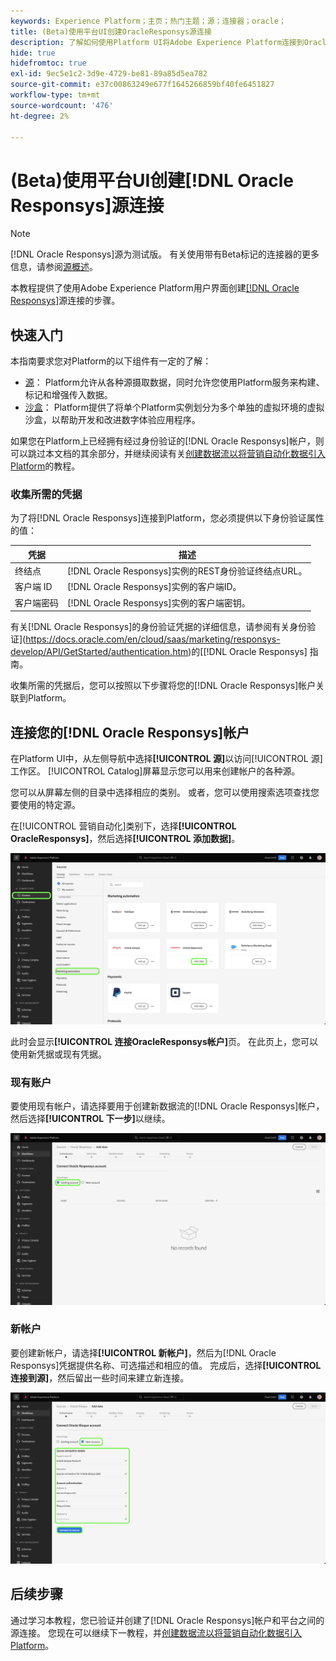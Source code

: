 ```yaml
---
keywords: Experience Platform；主页；热门主题；源；连接器；oracle；
title: (Beta)使用平台UI创建OracleResponsys源连接
description: 了解如何使用Platform UI将Adobe Experience Platform连接到OracleResponsys。
hide: true
hidefromtoc: true
exl-id: 9ec5e1c2-3d9e-4729-be81-89a85d5ea782
source-git-commit: e37c00863249e677f1645266859bf40fe6451827
workflow-type: tm+mt
source-wordcount: '476'
ht-degree: 2%

---
```


# (Beta)使用平台UI创建[!DNL Oracle Responsys]源连接

>[!NOTE]
>
>[!DNL Oracle Responsys]源为测试版。 有关使用带有Beta标记的连接器的更多信息，请参阅[源概述](../../../../home.md#terms-and-conditions)。

本教程提供了使用Adobe Experience Platform用户界面创建[[!DNL Oracle Responsys]](../../../../connectors/marketing-automation/oracle-responsys.md)源连接的步骤。

## 快速入门

本指南要求您对Platform的以下组件有一定的了解：

* [源](../../../../home.md)： Platform允许从各种源摄取数据，同时允许您使用Platform服务来构建、标记和增强传入数据。
* [沙盒](../../../../../sandboxes/home.md)： Platform提供了将单个Platform实例划分为多个单独的虚拟环境的虚拟沙盒，以帮助开发和改进数字体验应用程序。

如果您在Platform上已经拥有经过身份验证的[!DNL Oracle Responsys]帐户，则可以跳过本文档的其余部分，并继续阅读有关[创建数据流以将营销自动化数据引入Platform](../../dataflow/marketing-automation.md)的教程。

### 收集所需的凭据

为了将[!DNL Oracle Responsys]连接到Platform，您必须提供以下身份验证属性的值：

| 凭据 | 描述 |
| --- | --- |
| 终结点 | [!DNL Oracle Responsys]实例的REST身份验证终结点URL。 |
| 客户端 ID | [!DNL Oracle Responsys]实例的客户端ID。 |
| 客户端密码 | [!DNL Oracle Responsys]实例的客户端密钥。 |

有关[!DNL Oracle Responsys]的身份验证凭据的详细信息，请参阅有关身份验证](https://docs.oracle.com/en/cloud/saas/marketing/responsys-develop/API/GetStarted/authentication.htm)的[[!DNL Oracle Responsys] 指南。

收集所需的凭据后，您可以按照以下步骤将您的[!DNL Oracle Responsys]帐户关联到Platform。

## 连接您的[!DNL Oracle Responsys]帐户

在Platform UI中，从左侧导航中选择&#x200B;**[!UICONTROL 源]**&#x200B;以访问[!UICONTROL 源]工作区。 [!UICONTROL Catalog]屏幕显示您可以用来创建帐户的各种源。

您可以从屏幕左侧的目录中选择相应的类别。 或者，您可以使用搜索选项查找您要使用的特定源。

在[!UICONTROL 营销自动化]类别下，选择&#x200B;**[!UICONTROL OracleResponsys]**，然后选择&#x200B;**[!UICONTROL 添加数据]**。

![Oracle为Responsys源的Adobe Experience Platform源目录突出显示。](../../../../images/tutorials/create/oracle-responsys/catalog.png)

此时会显示&#x200B;**[!UICONTROL 连接OracleResponsys帐户]**&#x200B;页。 在此页上，您可以使用新凭据或现有凭据。

### 现有账户

要使用现有帐户，请选择要用于创建新数据流的[!DNL Oracle Responsys]帐户，然后选择&#x200B;**[!UICONTROL 下一步]**&#x200B;以继续。

![OracleResponsys的现有帐户身份验证屏幕。](../../../../images/tutorials/create/oracle-responsys/existing.png)

### 新帐户

要创建新帐户，请选择&#x200B;**[!UICONTROL 新帐户]**，然后为[!DNL Oracle Responsys]凭据提供名称、可选描述和相应的值。 完成后，选择&#x200B;**[!UICONTROL 连接到源]**，然后留出一些时间来建立新连接。

![OracleResponsys的新帐户身份验证屏幕。](../../../../images/tutorials/create/oracle-eloqua/new.png)

## 后续步骤

通过学习本教程，您已验证并创建了[!DNL Oracle Responsys]帐户和平台之间的源连接。 您现在可以继续下一教程，并[创建数据流以将营销自动化数据引入Platform](../../dataflow/marketing-automation.md)。
